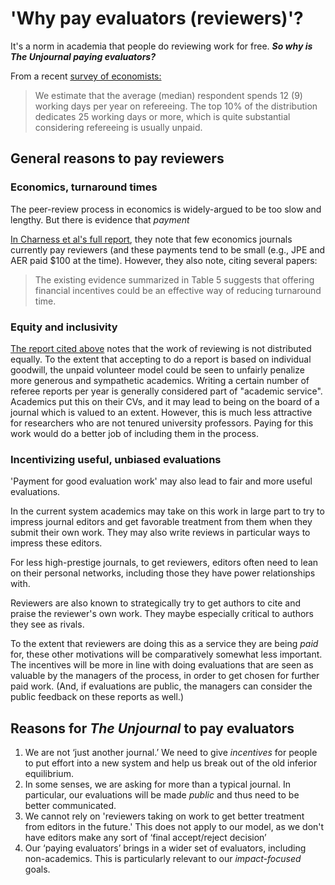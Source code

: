 # 'Why pay evaluators (reviewers)'?

It's a norm in academia that people do reviewing work for free. _**So why is The Unjournal paying evaluators?**_

From a recent [survey of economists:](https://cepr.org/voxeu/columns/economists-want-see-changes-their-peer-review-system-lets-do-something-about-it)

> We estimate that the average (median) respondent spends 12 (9) working days per year on refereeing. The top 10% of the distribution dedicates 25 working days or more, which is quite substantial considering refereeing is usually unpaid.

## General reasons to pay reviewers

### Economics, turnaround times

The peer-review process in economics is widely-argued to be too slow and lengthy. But there is evidence that _payment_

[In Charness et al's full report](https://evalresearch.weebly.com/uploads/1/3/3/4/133478410/improving\_peer\_review\_in\_economics\_-\_charness\_et\_al..pdf), they note that few economics journals currently pay reviewers (and these payments tend to be small (e.g., JPE and AER paid $100 at the time).  However, they also note, citing several papers:&#x20;

> The existing evidence summarized in Table 5 suggests that offering financial incentives could be an effective way of reducing turnaround time.

### Equity and inclusivity

[The report cited above](https://evalresearch.weebly.com/uploads/1/3/3/4/133478410/improving\_peer\_review\_in\_economics\_-\_charness\_et\_al..pdf) notes that the work of reviewing is not distributed equally. To the extent that accepting to do a report is based on individual goodwill, the unpaid volunteer model could be seen to unfairly penalize more generous and sympathetic academics. Writing a certain number of referee reports per year is generally considered part of "academic service". Academics put this on their CVs, and it may lead to being on the board of a journal which is valued to an extent. However, this is much less attractive for researchers who are not tenured university professors. Paying for this work would do a better job of including them in the process.

### Incentivizing useful, unbiased evaluations

'Payment for good evaluation work' may also lead to fair and more useful evaluations. &#x20;

In the current system academics may take on this work in large part to try to impress journal editors and get favorable treatment from them when they submit their own work.   They may also write reviews in particular ways to impress these editors.&#x20;

For less high-prestige journals, to get reviewers, editors often need to lean on their personal networks, including those they have power relationships with.&#x20;

Reviewers are also known to strategically try to get authors to cite and praise the reviewer's own work.  They maybe especially critical to authors they see as rivals.

To the extent that reviewers are doing this as a service they are being _paid_ for, these other motivations will be comparatively somewhat less important.  The incentives will be more in line with doing evaluations that are seen as valuable by the managers of the process, in order to get chosen for further paid work. (And, if evaluations are public, the managers can consider the public feedback on these reports as well.)

## Reasons for _The Unjournal_ to pay evaluators

1. We are not ‘just another journal.’ We need to give _incentives_ for people to put effort into a new system and help us break out of the old inferior equilibrium.
2. In some senses, we are asking for more than a typical journal. In particular, our evaluations will be made _public_ and thus need to be better communicated.&#x20;
3. We cannot rely on 'reviewers taking on work to get better treatment from editors in the future.' This does not apply to our model, as we don't  have editors make any sort of ‘final accept/reject decision’
4. Our ‘paying evaluators’ brings in a wider set of evaluators, including non-academics. This is particularly relevant to our _impact-focused_ goals.&#x20;


